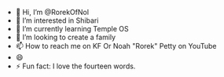 - 👋 Hi, I’m @RorekOfNol
- 👀 I’m interested in Shibari
- 🌱 I’m currently learning Temple OS
- 💞️ I’m looking to create a family
- 📫 How to reach me on KF Or Noah "Rorek" Petty on YouTube
- 😄
- ⚡ Fun fact: I love the fourteen words.
